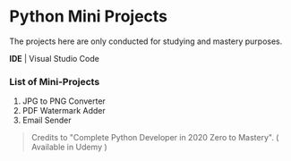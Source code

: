 # Python Mini Projects
The projects here are only conducted for studying and mastery purposes.

**IDE** | Visual Studio Code

### List of Mini-Projects
1. JPG to PNG Converter
2. PDF Watermark Adder
3. Email Sender

> Credits to "Complete Python Developer in 2020 Zero to Mastery". ( Available in Udemy )

